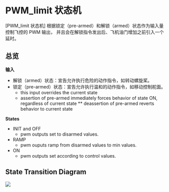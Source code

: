 # PWM_limit 状态机

[PWM_limit 状态机] 根据锁定（pre-armed）和解锁（armed）状态作为输入量控制飞控的 PWM 输出， 并且会在解锁指令发出后、飞机油门增加之前引入一个延时。

## 总览

**输入**

- 解锁（armed）状态：宣告允许执行危险的动作指令，如转动螺旋桨。
- 锁定（pre-armed）状态：宣告允许执行温和的动作指令，如移动控制舵面。 
    - this input overrides the current state
    - assertion of pre-armed immediately forces behavior of state ON, regardless of current state ** deassertion of pre-armed reverts behavior to current state

**States**

- INIT and OFF 
    - pwm outputs set to disarmed values.
- RAMP 
    - pwm ouputs ramp from disarmed values to min values.
- ON 
    - pwm outputs set according to control values.

## State Transition Diagram

![](../../assets/diagrams/pwm_limit_state_diagram.png)